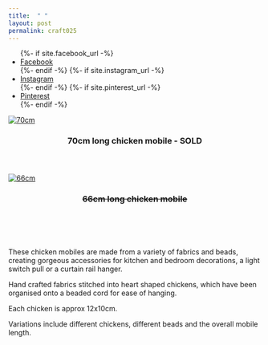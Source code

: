 ```yaml
---
title:  " "
layout: post
permalink: craft025
---
```


<ul class="icons">
		{%- if site.facebook_url -%}
		<li><a href="{{- site.facebook_url -}}" target="_blank" class="icon-b fa-facebook-f"><span class="label">Facebook</span></a></li>
		{%- endif -%}
		{%- if site.instagram_url -%}
		<li><a href="{{- site.instagram_url -}}" target="_blank" class="icon-b fa-instagram"><span class="label">Instagram</span></a></li>
		{%- endif -%}
		{%- if site.pinterest_url -%}
		<li><a href="{{- site.pinterest_url -}}" target="_blank" class="icon-b fa-pinterest"><span class="label">Pinterest</span></a></li>
		{%- endif -%}
	  </ul>


<!-- Table -->

  <div class="row">
    <div class="4u 12u$(mobile)">
      <div class="item">
        <a class="image fit" href="" target="_blank"><img src="{{ 'assets/images/craft025/craft025.JPG' | relative_url }}" alt="70cm" /></a>
        <header>
          <h3>70cm long chicken mobile - SOLD</h3>
        </header>
      </div>
      <div class="item">
        <a href="" target="_blank" class="image fit"><img src="{{ 'assets/images/craft026/craft026_3.jpg' | relative_url }}" alt="66cm" /></a>
        <header>
          <h3><s>66cm long chicken mobile</s></h3>
        </header>
      </div>
    </div>
  </div>


<br>
<p>These chicken mobiles are made from a variety of fabrics and beads, creating gorgeous accessories for kitchen and bedroom decorations, a light switch pull or a curtain rail hanger.

Hand crafted fabrics stitched into heart shaped chickens, which have been organised onto a beaded cord for ease of hanging.

Each chicken is approx 12x10cm.

Variations include different chickens, different beads and the overall mobile length.<br>
